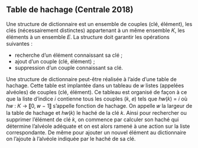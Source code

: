 ## Table de hachage (Centrale 2018)

Une structure de dictionnaire est un ensemble de couples (clé, élément), les clés (nécessairement distinctes)
appartenant à un même ensemble 𝐾, les éléments à un ensemble 𝐸. La structure doit garantir les opérations
suivantes :

- recherche d’un élément connaissant sa clé ;
- ajout d’un couple (clé, élément) ;
- suppression d’un couple connaissant sa clé.

Une structure de dictionnaire peut-être réalisée à l’aide d’une table de hachage. Cette table est implantée dans
un tableau de 𝑤 listes (appelées alvéoles) de couples (clé, élément). Ce tableau est organisé de façon à ce que la
liste d’indice 𝑖 contienne tous les couples (𝑘, 𝑒) tels que ℎ𝑤(𝑘) = 𝑖 où ℎ𝑤 : 𝐾 → ⟦0, 𝑤 − 1⟧ s’appelle fonction de
hachage. On appelle 𝑤 la largeur de la table de hachage et ℎ𝑤(𝑘) le haché de la clé 𝑘.
Ainsi pour rechercher ou supprimer l’élément de clé 𝑘, on commence par calculer son haché qui détermine
l’alvéole adéquate et on est alors ramené à une action sur la liste correspondante. De même pour ajouter un
nouvel élément au dictionnaire on l’ajoute à l’alvéole indiquée par le haché de sa clé.
